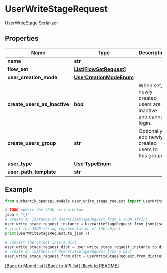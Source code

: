 # UserWriteStageRequest

UserWriteStage Serializer

## Properties

Name | Type | Description | Notes
------------ | ------------- | ------------- | -------------
**name** | **str** |  | 
**flow_set** | [**List[FlowSetRequest]**](FlowSetRequest.md) |  | [optional] 
**user_creation_mode** | [**UserCreationModeEnum**](UserCreationModeEnum.md) |  | [optional] 
**create_users_as_inactive** | **bool** | When set, newly created users are inactive and cannot login. | [optional] 
**create_users_group** | **str** | Optionally add newly created users to this group. | [optional] 
**user_type** | [**UserTypeEnum**](UserTypeEnum.md) |  | [optional] 
**user_path_template** | **str** |  | [optional] 

## Example

```python
from authentik_openapi.models.user_write_stage_request import UserWriteStageRequest

# TODO update the JSON string below
json = "{}"
# create an instance of UserWriteStageRequest from a JSON string
user_write_stage_request_instance = UserWriteStageRequest.from_json(json)
# print the JSON string representation of the object
print(UserWriteStageRequest.to_json())

# convert the object into a dict
user_write_stage_request_dict = user_write_stage_request_instance.to_dict()
# create an instance of UserWriteStageRequest from a dict
user_write_stage_request_from_dict = UserWriteStageRequest.from_dict(user_write_stage_request_dict)
```
[[Back to Model list]](../README.md#documentation-for-models) [[Back to API list]](../README.md#documentation-for-api-endpoints) [[Back to README]](../README.md)


